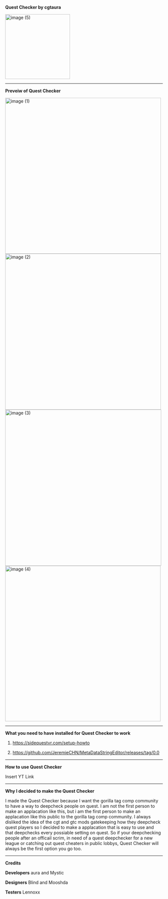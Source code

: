 **Quest Checker by cgtaura**

<img width="207" alt="image (5)" src="https://github.com/user-attachments/assets/90c9b31d-018d-4430-9cfa-a0ac6dcf86d9">

_____________________________________________________________________________________

**Preveiw of Quest Checker**

<img width="498" alt="image (1)" src="https://github.com/user-attachments/assets/2987330c-4b11-46b6-8c0e-8e6acb2b0525">

<img width="498" alt="image (2)" src="https://github.com/user-attachments/assets/f5fc7a69-e996-4931-842c-727736ef657c">

<img width="499" alt="image (3)" src="https://github.com/user-attachments/assets/6229a634-6870-4b9d-8320-79e648174214">

<img width="497" alt="image (4)" src="https://github.com/user-attachments/assets/de52c00d-c14e-4db0-be1e-018a5351ef4c">

_______________________________________________________________________________________

**What you need to have installed for Quest Checker to work**

1. https://sidequestvr.com/setup-howto

2. https://github.com/JeremieCHN/MetaDataStringEditor/releases/tag/0.0

_______________________________________________________________________________________

**How to use Quest Checker**

Insert YT Link

_______________________________________________________________________________________

**Why I decided to make the Quest Checker**

I made the Quest Checker because I want the gorilla tag comp community to have a way to deepcheck people on quest. I am not the first person to make an applacation like this, but i am the first person to make an applacation like this public to the gorilla tag comp community. I always disliked the idea of the cgt and gtc mods gatekeeping how they deepcheck quest players so I decided to make a applacation that is easy to use and that deepchecks every possiable setting on quest. So if your deepchecking people after an officail scrim, in need of a quest deepchecker for a new league or catching out quest cheaters in public lobbys, Quest Checker will always be the first option you go too.

_______________________________________________________________________________________

**Credits**

**Developers**
aura and Mystic

**Designers**
Blind and Mooshda

**Testers**
Lennoxx
